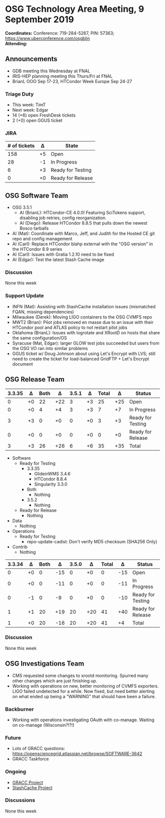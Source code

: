 # OSG Technology Area Meeting,  9 September 2019

**Coordinates:** Conference: 719-284-5267, PIN: 57363; <https://www.uberconference.com/osgblin>  
**Attending:**   


## Announcements

-   GDB meeting this Wednesday at FNAL
-   IRIS-HEP planning meeting this Thurs/Fri at FNAL
-   BrianL OOO Sep 17-23, HTCondor Week Europe Sep 24-27


### Triage Duty

-   This week: TimT
-   Next week: Edgar
-   14 (+6) open FreshDesk tickets
-   2 (+0) open GGUS ticket


### JIRA

| # of tickets | &Delta; | State             |
|------------ |------- |----------------- |
| 158          | +5      | Open              |
| 28           | -1      | In Progress       |
| 6            | +3      | Ready for Testing |
| 0            | +0      | Ready for Release |


## OSG Software Team

-   OSG 3.5.1  
    -   AI (BrianL): HTCondor-CE 4.0.0! Featuring SciTokens support, disabling job retries, config reorganization.
    -   AI (Diego): Release HTCondor 8.8.5 that pulls down the newest Bosco tarballs
-   AI (Mat): Coordinate with Marco, Jeff, and Judith for the Hosted CE git repo and config management
-   AI (Carl): Replace HTCondor blahp external with the "OSG version" in the HTCondor 8.9 series
-   AI (Carl): Issues with Gratia 1.2.10 need to be fixed
-   AI (Edgar): Test the latest Stash Cache image


### Discussion

None this week  


### Support Update

-   INFN (Mat): Assisting with StashCache installation issues (mismatched FQAN, missing dependencies)
-   Milwaukee (Derek): Moving LIGO containers to the OSG CVMFS repo
-   MWT2 (Brian): Pilot jobs removed en masse due to an issue with their HTCondor pool and ATLAS policy to not restart pilot jobs
-   Oklahoma (BrianL): Issues with logrotate and XRootD on hosts that share the same configuration/OS
-   Syracuse (Mat, Edgar): larger GLOW test jobs succeeded but users from the OSG VO ran into similar problems
-   GGUS ticket w/ Doug Johnson about using Let's Encrypt with LVS; still need to create the ticket for load-balanced GridFTP + Let's Encrypt document


## OSG Release Team

| 3.3.35 | &Delta; | Both | &Delta; | 3.5.1 | &Delta; | Total | &Delta; | Status            |
| ------ | ------- | ---- | ------- | ----- | ------- | ----- | ------- | ----------------- |
| 0      | +0      | 22   | +22     | 3     | +3      | 25    | +25     | Open              |
| 0      | +0      | 4    | +4      | 3     | +3      | 7     | +7      | In Progress       |
| 3      | +3      | 0    | +0      | 0     | +0      | 3     | +3      | Ready for Testing |
| 0      | +0      | 0    | +0      | 0     | +0      | 0     | +0      | Ready for Release |
| 3      | +3      | 26   | +26     | 6     | +6      | 35    | +35     | Total             |

-   Software
    -   Ready for Testing  
        -   3.3.35
            -   GlideinWMS 3.4.6
            -   HTCondor 8.8.4
            -   Singularity 3.3.0
        -   Both
            -   Nothing
        -   3.5.2
            -   Nothing
    -   Ready for Release  
        -   Nothing
-   Data  
    -   Nothing
-   Operations  
    -   Ready for Testing
        -   repo-update-cadist: Don't verify MD5 checksum (SHA256 Only)
-   Contrib  
    -   Nothing


| 3.3.34 | &Delta; | Both | &Delta; | 3.5.0 | &Delta; | Total | &Delta; | Status            |
| ------ | ------- | ---- | ------- | ----- | ------- | ----- | ------- | ----------------- |
| 0      | +0      | 0    | -15     | 0     | +0      | 0     | -15     | Open              |
| 0      | +0      | 0    | -11     | 0     | +0      | 0     | -11     | In Progress       |
| 0      | -1      | 0    | -9      | 0     | +0      | 0     | -10     | Ready for Testing |
| 1      | +1      | 20   | +19     | 20    | +20     | 41    | +40     | Ready for Release |
| 1      | +0      | 20   | -16     | 20    | +20     | 41    | +4      | Total             |


### Discussion

None this week  


## OSG Investigations Team

-   CMS requested some changes to xrootd monitoring.  Spurred many other changes which are just finishing up.
-   Working with operations on new, better monitoring of CVMFS exporters.  LIGO failed undetected for a while.  Now fixed, but need better alerting on what ended up being a "WARNING" that should have been a failure.


### Backburner

-   Working with operations investigating OAuth with co-manage.  Waiting on co-manage (Wisconsin?!?!)


### Future

-   Lots of GRACC questions: <https://opensciencegrid.atlassian.net/browse/SOFTWARE-3642>
-   GRACC Taskforce


### Ongoing

-   [GRACC Project](https://opensciencegrid.atlassian.net/projects/GRACC)
-   [StashCache Project](http://opensciencegrid.org/docs/data/stashcache/overview/)


### Discussions

None this week
